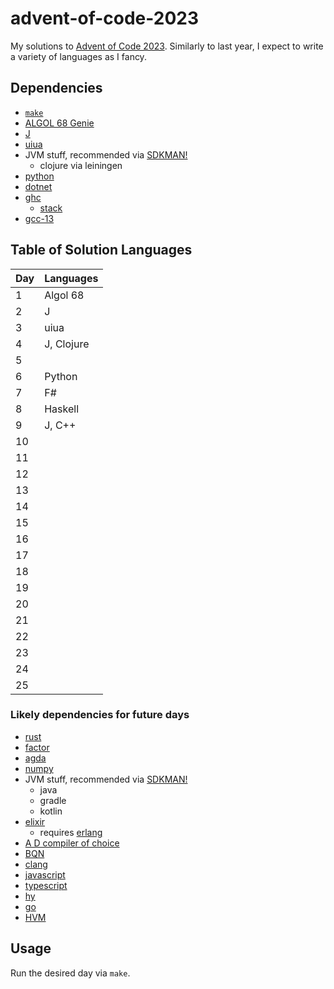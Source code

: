 # advent-of-code-2023

My solutions to [Advent of Code 2023](https://adventofcode.com/2023/).
Similarly to last year, I expect to write a variety of languages as I fancy.

## Dependencies

- [`make`](https://www.gnu.org/software/make/)
- [ALGOL 68 Genie](https://jmvdveer.home.xs4all.nl/en.algol-68-genie.html)
- [J](https://www.jsoftware.com)
- [uiua](https://www.uiua.org/)
- JVM stuff, recommended via [SDKMAN!](https://sdkman.io/)
    - clojure via leiningen
- [python](https://www.python.org/)
- [dotnet](https://dotnet.microsoft.com/en-us/)
- [ghc](https://www.haskell.org/ghcup/)
    - [stack](https://docs.haskellstack.org/en/stable/)
- [gcc-13](https://gcc.gnu.org/)

## Table of Solution Languages

| Day | Languages  |
| --- | ---------- |
|   1 | Algol 68   |
|   2 | J          |
|   3 | uiua       |
|   4 | J, Clojure |
|   5 |            |
|   6 | Python     |
|   7 | F#         |
|   8 | Haskell    |
|   9 | J, C++     |
|  10 |            |
|  11 |            |
|  12 |            |
|  13 |            |
|  14 |            |
|  15 |            |
|  16 |            |
|  17 |            |
|  18 |            |
|  19 |            |
|  20 |            |
|  21 |            |
|  22 |            |
|  23 |            |
|  24 |            |
|  25 |            |


### Likely dependencies for future days

- [rust](https://www.rust-lang.org/)
- [factor](https://factorcode.org/)
- [agda](https://wiki.portal.chalmers.se/agda/pmwiki.php)
- [numpy](https://numpy.org/)
- JVM stuff, recommended via [SDKMAN!](https://sdkman.io/)
    - java
    - gradle
    - kotlin
- [elixir](https://elixir-lang.org/)
    - requires [erlang](https://www.erlang.org/)
- [A D compiler of choice](https://dlang.org/download.html)
- [BQN](https://mlochbaum.github.io/BQN/)
- [clang](https://clang.llvm.org/)
- [javascript](https://nodejs.org/en/)
- [typescript](https://www.typescriptlang.org/)
- [hy](https://docs.hylang.org/en/stable/)
- [go](https://go.dev/)
- [HVM](https://github.com/HigherOrderCO/HVM)

## Usage

Run the desired day via `make`.
